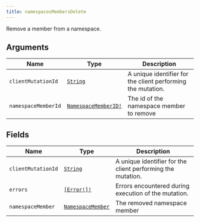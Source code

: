 ```yaml
---
title: namespacesMembersDelete
---
```


Remove a member from a namespace.

## Arguments

| Name | Type | Description |
|------|------|-------------|
| `clientMutationId` | [`String`](../scalar/string.md) | A unique identifier for the client performing the mutation. |
| `namespaceMemberId` | [`NamespaceMemberID!`](../scalar/namespacememberid.md) | The id of the namespace member to remove |

## Fields

| Name | Type | Description |
|------|------|-------------|
| `clientMutationId` | [`String`](../scalar/string.md) | A unique identifier for the client performing the mutation. |
| `errors` | [`[Error!]!`](../union/error.md) | Errors encountered during execution of the mutation. |
| `namespaceMember` | [`NamespaceMember`](../object/namespacemember.md) | The removed namespace member |
